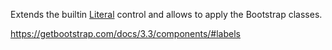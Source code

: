 Extends the builtin [Literal](/docs/controls/builtin/Literal/{branch}) control and allows to apply the Bootstrap classes. 

<https://getbootstrap.com/docs/3.3/components/#labels>
